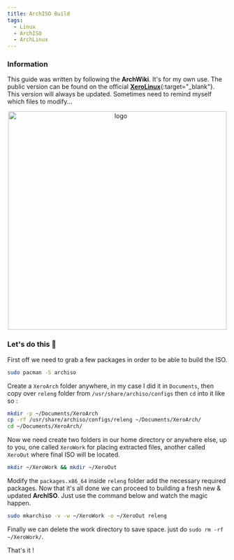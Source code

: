 ```yaml
---
title: ArchISO Build
tags:
  - Linux
  - ArchISO
  - ArchLinux
---
```

### Information

This guide was written by following the **ArchWiki**. It's for my own use. The public version can be found on the official [**XeroLinux**](https://xerolinux.xyz/posts/build-archiso/){:target="_blank"}. This version will always be updated. Sometimes need to remind myself which files to modify...

<p align="center">
    <img width="500" src="https://i.imgur.com/QWqMIsr.png" alt="logo">
</p>

### Let's do this 🚀

First off we need to grab a few packages in order to be able to build the ISO.

```Bash
sudo pacman -S archiso
```

Create a `XeroArch` folder anywhere, in my case I did it in `Documents`, then copy over `releng` folder from `/usr/share/archiso/configs` then `cd` into it like so :

```Bash
mkdir -p ~/Documents/XeroArch
cp -rf /usr/share/archiso/configs/releng ~/Documents/XeroArch/
cd ~/Documents/XeroArch/
```

Now we need create two folders in our home directory or anywhere else, up to you, one called `XeroWork` for placing extracted files, another called `XeroOut` where final ISO will be located.

```Bash
mkdir ~/XeroWork && mkdir ~/XeroOut
```

Modify the `packages.x86_64` inside `releng` folder add the necessary required packages. Now that it's all done we can proceed to building a fresh new & updated **ArchISO**. Just use the command below and watch the magic happen.

```Bash
sudo mkarchiso -v -w ~/XeroWork -o ~/XeroOut releng
```

Finally we can delete the work directory to save space. just do `sudo rm -rf ~/XeroWork/`.

That's it !
